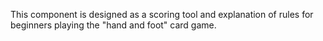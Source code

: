 This component is designed as a scoring tool and explanation of rules for beginners playing the "hand and foot" card game.
